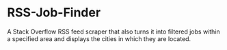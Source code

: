 # RSS-Job-Finder
A Stack Overflow RSS feed scraper that also turns it into filtered jobs within a specified area and displays the cities in which they are located.
